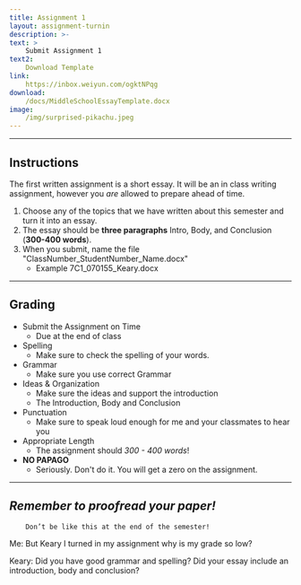 ```yaml
---
title: Assignment 1
layout: assignment-turnin
description: >-
text: >
    Submit Assignment 1
text2:
    Download Template
link: 
    https://inbox.weiyun.com/ogktNPqg
download:
    /docs/MiddleSchoolEssayTemplate.docx
image: 
    /img/surprised-pikachu.jpeg
---
```

---
## Instructions
The first written assignment is a short essay. It will be an in class writing assignment, however you *are* allowed to prepare ahead of time. 
1. Choose any of the topics that we have written about this semester and turn it into an essay.
2. The essay should be **three paragraphs** Intro, Body, and Conclusion (**300-400 words**).
3. When you submit, name the file "ClassNumber_StudentNumber_Name.docx"
    * Example 7C1_070155_Keary.docx

---
## Grading
- Submit the Assignment on Time
    - Due at the end of class
- Spelling 
    - Make sure to check the spelling of your words.
- Grammar
    - Make sure you use correct Grammar
- Ideas & Organization
    - Make sure the ideas and support the introduction
    - The Introduction, Body and Conclusion
- Punctuation
    - Make sure to speak loud enough for me and your classmates to hear you
- Appropriate Length
    - The assignment should *300 - 400 words*!
- **NO PAPAGO**
    - Seriously. Don't do it. You will get a zero on the assignment.

---
## ***Remember to proofread your paper!***

        Don’t be like this at the end of the semester!

Me: But Keary I turned in my assignment why is my grade so low?

Keary: Did you have good grammar and spelling? Did your essay include an introduction, body and conclusion?

